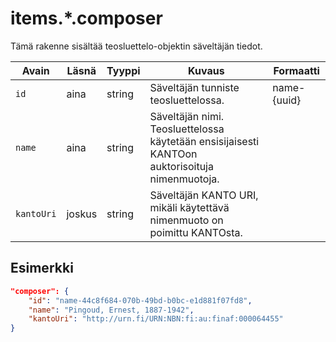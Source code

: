 # items.\*.composer

Tämä rakenne sisältää teosluettelo-objektin säveltäjän tiedot.

| Avain | Läsnä | Tyyppi | Kuvaus | Formaatti |
| --- | --- | --- | --- | --- |
| `id` | aina | string | Säveltäjän tunniste teosluettelossa. | name-{uuid} |
| `name` | aina | string | Säveltäjän nimi. Teosluettelossa käytetään ensisijaisesti KANTOon auktorisoituja nimenmuotoja. | |
| `kantoUri` | joskus | string | Säveltäjän KANTO URI, mikäli käytettävä nimenmuoto on poimittu KANTOsta. | |

## Esimerkki

```JSON
"composer": {
    "id": "name-44c8f684-070b-49bd-b0bc-e1d881f07fd8",
    "name": "Pingoud, Ernest, 1887-1942",
    "kantoUri": "http://urn.fi/URN:NBN:fi:au:finaf:000064455"
}
```